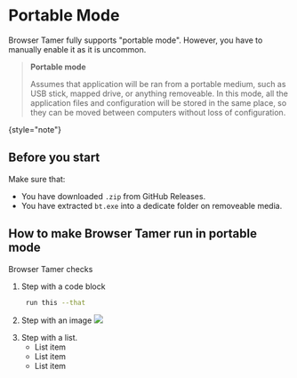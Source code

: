 # Portable Mode

Browser Tamer fully supports "portable mode". However, you have to manually enable it as it is uncommon.

> **Portable mode**
>
> Assumes that application will be ran from a portable medium, such as USB stick, mapped drive, or anything removeable. In this mode, all the application files and configuration will be stored in the same place, so they can be moved between computers without loss of configuration.
>
{style="note"}

## Before you start

Make sure that:
- You have downloaded `.zip` from GitHub Releases.
- You have extracted `bt.exe` into a dedicate folder on removeable media.

## How to make Browser Tamer run in portable mode

Browser Tamer checks 

1. Step with a code block

   ```bash
    run this --that
   ```

2. Step with an image
   ![](image.png)

<!-- The 'src' attribute should contain the name of an image from the '/images' folder in your project -->

3. Step with a list.
   - List item
   - List item
   - List item